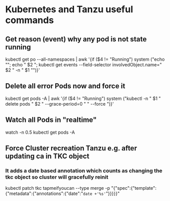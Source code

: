 # Kubernetes and Tanzu useful commands

## Get reason (event) why any pod is not state running
kubectl get po --all-namespaces | awk '{if ($4 != "Running") system ("echo ""; echo " $2 "; kubectl get events --field-selector involvedObject.name=" $2 " -n " $1 "")}'

## Delete all error Pods now and force it
kubectl get pods -A | awk '{if ($4 != "Running") system ("kubectl -n " $1 " delete pods " $2 " --grace-period=0 " " --force ")}'

## Watch all Pods in "realtime"
watch -n 0.5 kubectl get pods -A

## Force Cluster recreation Tanzu e.g. after updating ca in TKC object
### It adds a date based annotation which counts as changing the tkc object so cluster will gracefully reinit
kubectl patch tkc tapmeifyoucan --type merge -p "{\"spec\":{\"template\":{\"metadata\":{\"annotations\":{\"date\":\"`date +'%s'`\"}}}}}"

